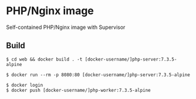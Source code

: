 # PHP/Nginx image

Self-contained PHP/Nginx image with Supervisor

## Build

```console
$ cd web && docker build . -t [docker-username/]php-server:7.3.5-alpine
```

```console
$ docker run --rm -p 8080:80 [docker-username/]php-server:7.3.5-alpine
```

```console
$ docker login
$ docker push [docker-username/]php-worker:7.3.5-alpine
```
